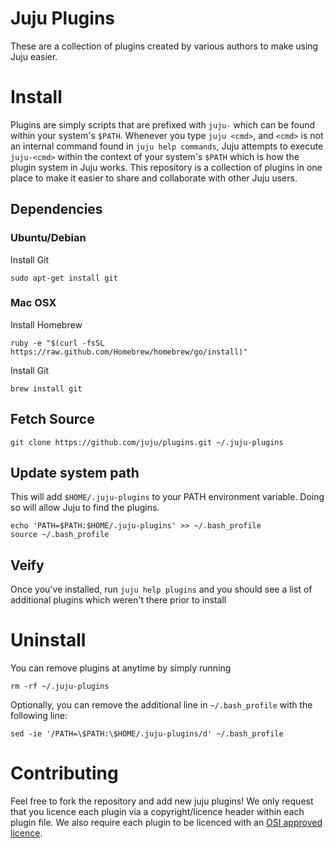 # Juju Plugins

These are a collection of plugins created by various authors to make using Juju easier.


# Install

Plugins are simply scripts that are prefixed with `juju-` which can be found within your system's `$PATH`. Whenever you type `juju <cmd>`, and `<cmd>` is not an internal command found in `juju help commands`, Juju attempts to execute `juju-<cmd>` within the context of your system's `$PATH` which is how the plugin system in Juju works. This repository is a collection of plugins in one place to make it easier to share and collaborate with other Juju users.

## Dependencies

### Ubuntu/Debian

Install Git

```
sudo apt-get install git
```

### Mac OSX

Install Homebrew

```
ruby -e "$(curl -fsSL https://raw.github.com/Homebrew/homebrew/go/install)"
```

Install Git

```
brew install git
```

## Fetch Source

```
git clone https://github.com/juju/plugins.git ~/.juju-plugins
```

## Update system path

This will add `$HOME/.juju-plugins` to your PATH environment variable. Doing so will allow Juju to find the plugins.

```
echo 'PATH=$PATH:$HOME/.juju-plugins' >> ~/.bash_profile
source ~/.bash_profile
```

## Veify

Once you've installed, run `juju help plugins` and you should see a list of additional plugins which weren't there prior to install

# Uninstall

You can remove plugins at anytime by simply running

```
rm -rf ~/.juju-plugins
```

Optionally, you can remove the additional line in `~/.bash_profile` with the following line:

```
sed -ie '/PATH=\$PATH:\$HOME/.juju-plugins/d' ~/.bash_profile
```


# Contributing

Feel free to fork the repository and add new juju plugins! We only request that you licence each plugin via a copyright/licence header within each plugin file. We also require each plugin to be licenced with an [OSI approved licence](http://opensource.org/licenses).
